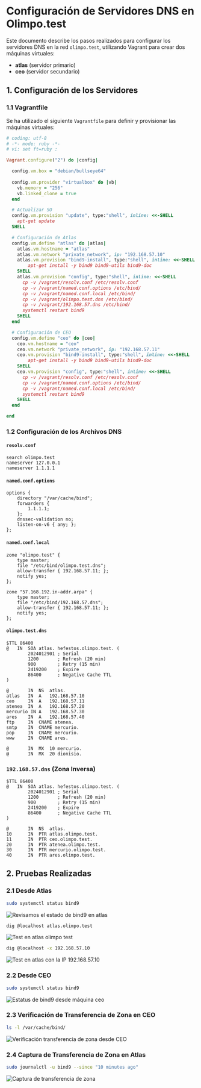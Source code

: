 # Configuración de Servidores DNS en Olimpo.test

Este documento describe los pasos realizados para configurar los servidores DNS en la red `olimpo.test`, utilizando Vagrant para crear dos máquinas virtuales:

- **atlas** (servidor primario)
- **ceo** (servidor secundario)

## 1. Configuración de los Servidores

### 1.1 Vagrantfile

Se ha utilizado el siguiente `Vagrantfile` para definir y provisionar las máquinas virtuales:

```ruby
# coding: utf-8
# -*- mode: ruby -*-
# vi: set ft=ruby :

Vagrant.configure("2") do |config|

  config.vm.box = "debian/bullseye64"
  
  config.vm.provider "virtualbox" do |vb|
    vb.memory = "256"
    vb.linked_clone = true
  end

  # Actualizar SO
  config.vm.provision "update", type:"shell", inline: <<-SHELL
    apt-get update
  SHELL

  # Configuración de Atlas
  config.vm.define "atlas" do |atlas|
    atlas.vm.hostname = "atlas"
    atlas.vm.network "private_network", ip: "192.168.57.10"
    atlas.vm.provision "bind9-install", type:"shell", inline: <<-SHELL
        apt-get install -y bind9 bind9-utils bind9-doc
    SHELL
    atlas.vm.provision "config", type:"shell", inline: <<-SHELL
      cp -v /vagrant/resolv.conf /etc/resolv.conf
      cp -v /vagrant/named.conf.options /etc/bind/
      cp -v /vagrant/named.conf.local /etc/bind/
      cp -v /vagrant/olimpo.test.dns /etc/bind/
      cp -v /vagrant/192.168.57.dns /etc/bind/
      systemctl restart bind9
    SHELL
  end

  # Configuración de CEO
  config.vm.define "ceo" do |ceo|
    ceo.vm.hostname = "ceo"
    ceo.vm.network "private_network", ip: "192.168.57.11"
    ceo.vm.provision "bind9-install", type:"shell", inline: <<-SHELL
        apt-get install -y bind9 bind9-utils bind9-doc
    SHELL
    ceo.vm.provision "config", type:"shell", inline: <<-SHELL
      cp -v /vagrant/resolv.conf /etc/resolv.conf
      cp -v /vagrant/named.conf.options /etc/bind/
      cp -v /vagrant/named.conf.local /etc/bind/
      systemctl restart bind9
    SHELL
  end

end
```

### 1.2 Configuración de los Archivos DNS

#### `resolv.conf`
```plaintext
search olimpo.test
nameserver 127.0.0.1
nameserver 1.1.1.1
```

#### `named.conf.options`
```plaintext
options {
    directory "/var/cache/bind";
    forwarders {
        1.1.1.1;
    };
    dnssec-validation no;
    listen-on-v6 { any; };
};
```

#### `named.conf.local`
```plaintext
zone "olimpo.test" {
    type master;
    file "/etc/bind/olimpo.test.dns";
    allow-transfer { 192.168.57.11; };
    notify yes;
};

zone "57.168.192.in-addr.arpa" {
    type master;
    file "/etc/bind/192.168.57.dns";
    allow-transfer { 192.168.57.11; };
    notify yes;
};
```

#### `olimpo.test.dns`
```plaintext
$TTL 86400
@   IN  SOA atlas. hefestos.olimpo.test. (
        2024012901 ; Serial
        1200       ; Refresh (20 min)
        900        ; Retry (15 min)
        2419200    ; Expire
        86400      ; Negative Cache TTL
)

@       IN  NS  atlas.
atlas   IN  A   192.168.57.10
ceo     IN  A   192.168.57.11
atenea  IN  A   192.168.57.20
mercurio IN A   192.168.57.30
ares    IN  A   192.168.57.40
ftp     IN  CNAME atenea.
smtp    IN  CNAME mercurio.
pop     IN  CNAME mercurio.
www     IN  CNAME ares.

@       IN  MX  10 mercurio.
@       IN  MX  20 dionisio.
```

### `192.168.57.dns` (Zona Inversa)
```plaintext
$TTL 86400
@   IN  SOA atlas. hefestos.olimpo.test. (
        2024012901 ; Serial
        1200       ; Refresh (20 min)
        900        ; Retry (15 min)
        2419200    ; Expire
        86400      ; Negative Cache TTL
)

@       IN  NS  atlas.
10      IN  PTR atlas.olimpo.test.
11      IN  PTR ceo.olimpo.test.
20      IN  PTR atenea.olimpo.test.
30      IN  PTR mercurio.olimpo.test.
40      IN  PTR ares.olimpo.test.
```

## 2. Pruebas Realizadas

### 2.1 Desde Atlas
```sh
sudo systemctl status bind9
```
![Revisamos el estado de bind9 en atlas](https://github.com/user-attachments/assets/f20b209c-ce20-4233-a959-ea8cbeb601ff)

```sh
dig @localhost atlas.olimpo.test
```
![Test en atlas olimpo test](https://github.com/user-attachments/assets/6ff8c894-c1fe-4105-9dbc-9163282c57e2)

```sh
dig @localhost -x 192.168.57.10
```
![Test en atlas con la IP 192.168.57.10](https://github.com/user-attachments/assets/b65b73a0-fd5e-4a8e-b23c-c4d58bf1ffc5)

### 2.2 Desde CEO
```sh
sudo systemctl status bind9
```
![Estatus de bind9 desde máquina ceo](https://github.com/user-attachments/assets/6b1f09af-8ea7-446a-8aed-5d46d38962a0)

### 2.3 Verificación de Transferencia de Zona en CEO
```sh
ls -l /var/cache/bind/
```
![Verificación transferencia de zona desde CEO](https://github.com/user-attachments/assets/199d800c-391c-4a95-9ef6-1ec67f28dc2d)

### 2.4 Captura de Transferencia de Zona en Atlas
```sh
sudo journalctl -u bind9 --since "10 minutes ago"
```
![Captura de transferencia de zona](https://github.com/user-attachments/assets/ae5cea5e-2c8c-46d2-afa1-31cf2635f3b1)
